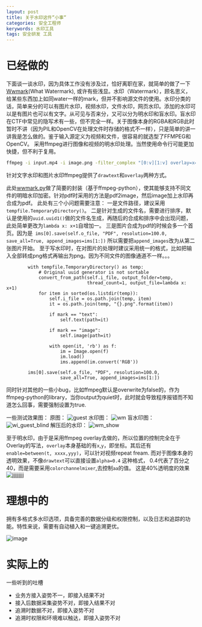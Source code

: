 ```yaml
---
layout: post
title: 关于水印这件“小事“
categories: 安全工程师
kerywords: 水印工具
tags: 安全研发 工具
---
```


# 已经做的

下面谈一谈水印，因为具体工作没有涉及过，恰好离职在家，就简单的做了一下[Wwmark](https://github.com/mylamour/Wwmark)(What Watermark), 或许有些浅显。水印（Watermark），顾名思义，给某些东西加上如同water一样的mark，但并不影响源文件的使用。水印分类的话，简单来分的可以有图片水印，视频水印，文件水印，网页水印。添加的水印可以是有图片也可以有文字。从可见与否来分，又可以分为明水印和盲水印。盲水印在CTF中常见的隐写术有一些，但不完全一样。关于图像本身的RGBA和RGB此时暂时不讲（因为PIL和OpenCV在处理文件时存储的格式不一样），只是简单的讲一讲我是怎么做的。鉴于输入源定义为视频和文件，很容易的就选型了FFMPEG和OpenCV。 采用ffmpeg进行图像和视频的明水印处理。当然使用命令行可能更加快捷，但不利于复用。

```bash
ffmpeg -i input.mp4 -i image.png -filter_complex "[0:v][1:v] overlay=x=10:y=10" -c:a copy output.mp4
```

针对文字水印和图片水印ffmpeg提供了`drawtext`和`overlay`两种方式。

此处[wwmark.py](https://github.com/mylamour/Wwmark/blob/master/wwmark.py)做了简要的封装（基于ffmpeg-python），使其能够支持不同文件的明暗水印加密。针对pdf时采用的方法是pdf2image，然后image加上水印再合成为pdf。
此处有三个小问题需要注意：
一是文件路径，建议采用`tempfile.TemporaryDirectory()`。
二是针对生成的文件名，需要进行排序，默认是使用的`uuid.uuid1()`做的文件名生成，再随后的合成和排序中会出现问题，此处简单更改为`lambda x: x+1`自增加一。
三是图片合成为pdf的时候会多一个首页。因为是` ims[0].save(self.o_file, "PDF", resolution=100.0, save_all=True, append_images=ims[1:])` 所以需要把`append_images`改为从第二张图片开始。
至于写水印时，在对图片的处理时建议采用统一的格式，比如把输入全部转成png格式再输出为png。因为不同文件的图像通道不一样。。。

```ptyhon
        with tempfile.TemporaryDirectory() as temp:
            # Original uuid generator is not sortable
            convert_from_path(self.i_file, output_folder=temp,
                              thread_count=1, output_file=lambda x: x+1)
            for item in sorted(os.listdir(temp)):
                self.i_file = os.path.join(temp, item)
                it = os.path.join(temp, "{}.png".format(item))

                if mark == "text":
                    self.text(path=it)

                if mark == "image":
                    self.image(path=it)

                with open(it, 'rb') as f:
                    im = Image.open(f)
                    im.load()
                    ims.append(im.convert('RGB'))

        ims[0].save(self.o_file, "PDF", resolution=100.0,
                    save_all=True, append_images=ims[1:])
```

同时针对其他的一些小bug，比如ffmpeg默认是overwrite为false的，作为ffmpeg-python的library，当你output为quiet时，此时就会导致程序报错而不知道怎么回事，需要强制设置为true.

一些测试效果图：
原图： ![guest](https://img.iami.xyz/images/74144461-b9108000-4c37-11ea-964f-0dd80ebc2761.jpg)
水印图：
![wm](https://img.iami.xyz/images/74144472-bf9ef780-4c37-11ea-9d67-2ab74e1ee7c7.png)
盲水印图：
![wi_guest_blind](https://img.iami.xyz/images/74144454-b4e46280-4c37-11ea-8eef-6c86a1af9b46.png)
解压后的水印：
![wm_show](https://img.iami.xyz/images/74144503-ce85aa00-4c37-11ea-875f-d3a2106fa9c5.png)

至于明水印，由于是采用ffmpeg overlay去做的，所以位置的控制完全在于Overlay的写法，`overlay`本身基础的有`x`,`y`，即坐标。其后还有`enable=between(t, xxxx,yyy)`，可以针对视频repeat fream.
而对于图像本身的透明效果，不像`drawtext`可以直接设置`alpha=0.4` 这种格式， 0.4代表了百分之40，而是需要采用`colorchannelmixer`,去控制`aa`的值。
这是40%透明度的效果
![jjjjjjjjj](https://img.iami.xyz/images/74206390-27942300-4cb6-11ea-91a5-0c98b22ae27a.png)

# 理想中的

拥有多格式多水印选项，具备完善的数据分级和权限控制，以及日志和追踪的功能。特性来说，需要有自动植入和一键追溯更优。

![image](https://img.iami.xyz/images/74119770-d7588a80-4bfb-11ea-88ec-ced701034f37.png)


# 实际上的
一些听到的吐槽
* 业务方接入姿势不一，即接入结果不对
* 接入后数据采集姿势不对，即接入结果不对
* 追溯时数据不对，即接入姿势不对
* 追溯时权限和环境难以触达，即接入姿势不对